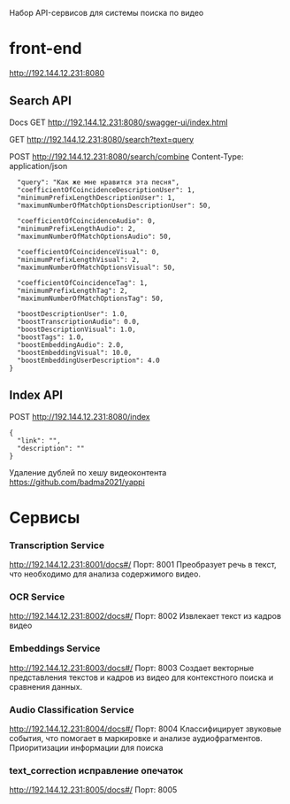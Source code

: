 Набор API-сервисов для системы поиска по видео

# front-end
http://192.144.12.231:8080


## Search API
Docs GET http://192.144.12.231:8080/swagger-ui/index.html

GET http://192.144.12.231:8080/search?text=query

POST http://192.144.12.231:8080/search/combine
Content-Type: application/json

```{
  "query": "Как же мне нравится эта песня",
  "coefficientOfCoincidenceDescriptionUser": 1,
  "minimumPrefixLengthDescriptionUser": 1,
  "maximumNumberOfMatchOptionsDescriptionUser": 50,
  
  "coefficientOfCoincidenceAudio": 0,
  "minimumPrefixLengthAudio": 2,
  "maximumNumberOfMatchOptionsAudio": 50,
  
  "coefficientOfCoincidenceVisual": 0,
  "minimumPrefixLengthVisual": 2,
  "maximumNumberOfMatchOptionsVisual": 50,

  "coefficientOfCoincidenceTag": 1,
  "minimumPrefixLengthTag": 2,
  "maximumNumberOfMatchOptionsTag": 50,

  "boostDescriptionUser": 1.0,
  "boostTranscriptionAudio": 0.0,
  "boostDescriptionVisual": 1.0,
  "boostTags": 1.0,
  "boostEmbeddingAudio": 2.0,
  "boostEmbeddingVisual": 10.0,
  "boostEmbeddingUserDescription": 4.0
}
```


## Index API
POST http://192.144.12.231:8080/index
```
{
  "link": "",
  "description": ""
}
```

Удаление дублей по хешу видеоконтента
https://github.com/badma2021/yappi

# Сервисы
### Transcription Service
http://192.144.12.231:8001/docs#/
Порт: 8001
Преобразует речь в текст, что необходимо для анализа содержимого видео.

### OCR Service
http://192.144.12.231:8002/docs#/
Порт: 8002
Извлекает текст из кадров видео

### Embeddings Service
http://192.144.12.231:8003/docs#/
Порт: 8003
Создает векторные представления текстов и кадров из видео для контекстного поиска и сравнения данных.

### Audio Classification Service
http://192.144.12.231:8004/docs#/
Порт: 8004
Классифицирует звуковые события, что помогает в маркировке и анализе аудиофрагментов.
Приоритизации информации для поиска

### text_correction исправление опечаток
http://192.144.12.231:8005/docs#/
Порт: 8005

